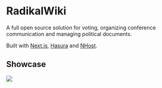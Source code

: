 # RadikalWiki

A full open source solution for voting, organizing conference communication and managing political documents.

Built with [Next.js](https://nextjs.org), [Hasura](https://hasura.io) and [NHost](https://nhost.io).

## Showcase

![](doc/radikalwiki.avif)

